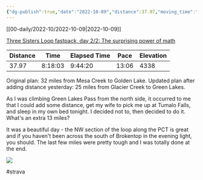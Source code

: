 ```yaml
---
{"dg-publish":true,"date":"2022-10-09","distance":37.97,"moving_time":"8:18:03","elapsed_time":"9:44:20","pace":"13:06","total_elevation_gain":4338,"url":"https://www.strava.com/activities/7942845916","permalink":"/01-personal/strava/2022-10-09-three-sisters-loop-fastpack-day-2-2-the-surprising-power-of-math/","dgPassFrontmatter":true}
---
```



[[00-daily/2022-10/2022-10-09\|2022-10-09]]

[Three Sisters Loop fastpack, day 2/2: The surprising power of math](https://www.strava.com/activities/7942845916)

| Distance | Time    | Elapsed Time | Pace  | Elevation |
| -------- | ------- | ------------ | ----- | --------- |
| 37.97    | 8:18:03 | 9:44:20      | 13:06 | 4338      |


Original plan: 32 miles from Mesa Creek to Golden Lake. Updated plan after adding distance yesterday: 25 miles from Glacier Creek to Green Lakes.

As I was climbing Green Lakes Pass from the north side, it occurred to me that I could add some distance, get my wife to pick me up at Tumalo Falls, and sleep in my own bed tonight. I decided not to, then decided to do it. What's an extra 13 miles?

It was a beautiful day - the NW section of the loop along the PCT is great and if you haven't been across the south of Brokentop in the evening light, you should. The last few miles were pretty tough and I was totally done at the end.
    
![](https://dgtzuqphqg23d.cloudfront.net/Z-lkrbvGPcC0AoVqrMg88BvnaURtyZXTAKapC4mlvO4-768x576.jpg)

    

#strava
